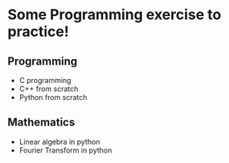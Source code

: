 # Some Programming exercise to practice!

## Programming
- C programming
- C++ from scratch
- Python from scratch

## Mathematics 
- Linear algebra in python
- Fourier Transform in python
